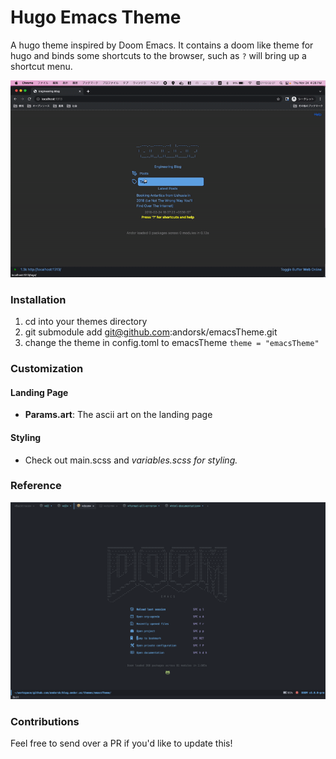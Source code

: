 # Hugo Emacs Theme

A hugo theme inspired by Doom Emacs. It contains a doom like theme for hugo and
binds some shortcuts to the browser, such as `?` will bring up a shortcut menu.

![imgs/sample.gif](imgs/sample.gif)

### Installation

1. cd into your themes directory
2. git submodule add git@github.com:andorsk/emacsTheme.git
3. change the theme in config.toml to emacsTheme `theme = "emacsTheme"`

### Customization

#### Landing Page

- **Params.art**: The ascii art on the landing page

#### Styling

- Check out main.scss and _variables.scss for styling._

### Reference

![imgs/sample.png](imgs/sample.png)

### Contributions

Feel free to send over a PR if you'd like to update this!
